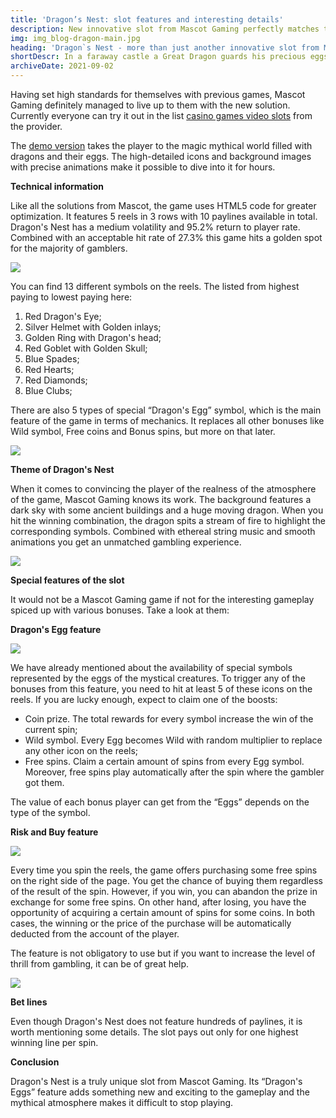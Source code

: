 ```yaml
---
title: 'Dragon’s Nest: slot features and interesting details'
description: New innovative slot from Mascot Gaming perfectly matches the existing selection. Learn about what makes Dragon’s Nest special.
img: img_blog-dragon-main.jpg
heading: 'Dragon`s Nest - more than just another innovative slot from Mascot Gaming'
shortDescr: In a faraway castle a Great Dragon guards his precious eggs like the apple of an eye. Try to grab this treasured trophy from him! Read the game review here.
archiveDate: 2021-09-02
---
```

Having set high standards for themselves with previous games, Mascot Gaming definitely managed to live up to them with the new solution. Currently everyone can try it out in the list [casino games video slots](hblog-zeus-the-thunderer-detailed-review) from the provider.

The [demo version](https://play.mascot.games/dragons-nest) takes the player to the magic mythical world filled with dragons and their eggs. The high-detailed icons and background images with precise animations make it possible to dive into it for hours.

**Technical information**

Like all the solutions from Mascot, the game uses HTML5 code for greater optimization. It features 5 reels in 3 rows with 10 paylines available in total. Dragon's Nest has a medium volatility and 95.2% return to player rate. Combined with an acceptable hit rate of 27.3% this game hits a golden spot for the majority of gamblers.

![](../../images/img_blog-dragon-1.jpg)

You can find 13 different symbols on the reels. The listed from highest paying to lowest paying here:

1.  Red Dragon's Eye;
2.  Silver Helmet with Golden inlays;
3.  Golden Ring with Dragon's head;
4.  Red Goblet with Golden Skull;
5.  Blue Spades;
6.  Red Hearts;
7.  Red Diamonds;
8.  Blue Clubs;

There are also 5 types of special “Dragon's Egg” symbol, which is the main feature of the game in terms of mechanics. It replaces all other bonuses like Wild symbol, Free coins and Bonus spins, but more on that later.

![](../../images/img_blog-dragon-2.jpg)

**Theme of Dragon's Nest**

When it comes to convincing the player of the realness of the atmosphere of the game, Mascot Gaming knows its work. The background features a dark sky with some ancient buildings and a huge moving dragon. When you hit the winning combination, the dragon spits a stream of fire to highlight the corresponding symbols. Combined with ethereal string music and smooth animations you get an unmatched gambling experience.

![](../../images/img_blog-dragon-3.jpg)

**Special features of the slot**

It would not be a Mascot Gaming game if not for the interesting gameplay spiced up with various bonuses. Take a look at them:

**Dragon's Egg feature**

![](../../images/img_blog-dragon-4.jpg)

We have already mentioned about the availability of special symbols represented by the eggs of the mystical creatures. To trigger any of the bonuses from this feature, you need to hit at least 5 of these icons on the reels. If you are lucky enough, expect to claim one of the boosts:

*   Coin prize. The total rewards for every symbol increase the win of the current spin;
*   Wild symbol. Every Egg becomes Wild with random multiplier to replace any other icon on the reels;
*   Free spins. Claim a certain amount of spins from every Egg symbol. Moreover, free spins play automatically after the spin where the gambler got them.

The value of each bonus player can get from the “Eggs” depends on the type of the symbol.

**Risk and Buy feature**

![](../../images/img_blog-dragon-5.jpg)

Every time you spin the reels, the game offers purchasing some free spins on the right side of the page. You get the chance of buying them regardless of the result of the spin. However, if you win, you can abandon the prize in exchange for some free spins. On other hand, after losing, you have the opportunity of acquiring a certain amount of spins for some coins. In both cases, the winning or the price of the purchase will be automatically deducted from the account of the player.

The feature is not obligatory to use but if you want to increase the level of thrill from gambling, it can be of great help.

![](../../images/img_blog-dragon-6.jpg)

**Bet lines**

Even though Dragon's Nest does not feature hundreds of paylines, it is worth mentioning some details. The slot pays out only for one highest winning line per spin.

**Conclusion**

Dragon's Nest is a truly unique slot from Mascot Gaming. Its “Dragon's Eggs” feature adds something new and exciting to the gameplay and the mythical atmosphere makes it difficult to stop playing.
